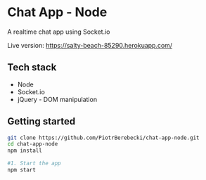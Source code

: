 # Chat App - Node

A realtime chat app using Socket.io

Live version: https://salty-beach-85290.herokuapp.com/

## Tech stack
* Node
* Socket.io
* jQuery - DOM manipulation

## Getting started

```sh
git clone https://github.com/PiotrBerebecki/chat-app-node.git
cd chat-app-node
npm install

#1. Start the app
npm start
```

